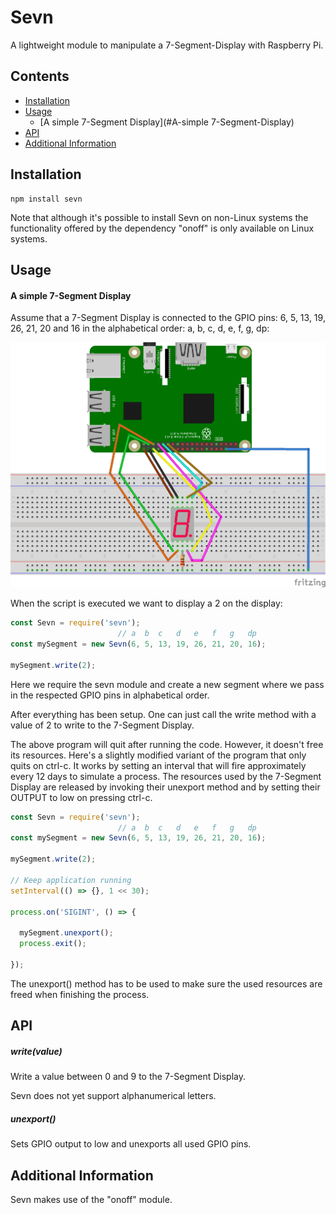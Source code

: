 # Sevn

A lightweight module to manipulate a 7-Segment-Display with Raspberry Pi.

## Contents

 * [Installation](#installation)
 * [Usage](#usage)
   * [A simple 7-Segment Display](#A-simple 7-Segment-Display)
 * [API](#api)
 * [Additional Information](#additional-information)

## Installation

```
npm install sevn
```

Note that although it's possible to install Sevn on non-Linux systems the
functionality offered by the dependency "onoff" is only available on Linux systems.

## Usage

#### A simple 7-Segment Display
Assume that a 7-Segment Display is connected to the GPIO pins: 6, 5, 13, 19, 26, 21, 20 and 16 in the alphabetical order: a, b, c, d, e, f, g, dp:

<img src="https://raw.githubusercontent.com/melvinidema/sevn/master/examples/sevn-example.png">

When the script is executed we want to display a 2 on the display:

```js
const Sevn = require('sevn');
                        // a  b  c   d   e   f   g   dp
const mySegment = new Sevn(6, 5, 13, 19, 26, 21, 20, 16);

mySegment.write(2);
```

Here we require the sevn module and create a new segment where we pass in the respected GPIO pins in alphabetical order.  

After everything has been setup. One can just call the write method with a value of 2 to write to the 7-Segment Display.

The above program will quit after running the code. However, it doesn't free its resources. Here's a slightly modified variant of the program that only quits on ctrl-c. It works by setting an interval that will fire approximately every 12 days to simulate a process. The resources used by the 7-Segment Display are released by invoking their unexport method and by setting their OUTPUT to low on pressing ctrl-c.

```js
const Sevn = require('sevn');
                        // a  b  c   d   e   f   g   dp
const mySegment = new Sevn(6, 5, 13, 19, 26, 21, 20, 16);

mySegment.write(2);

// Keep application running
setInterval(() => {}, 1 << 30);

process.on('SIGINT', () => {

  mySegment.unexport();
  process.exit();

});
```

The unexport() method has to be used to make sure the used resources are freed when finishing the process.

## API

##### write(value)
Write a value between 0 and 9 to the 7-Segment Display.

Sevn does not yet support alphanumerical letters.

##### unexport()
Sets GPIO output to low and unexports all used GPIO pins.

## Additional Information

Sevn makes use of the "onoff" module.
